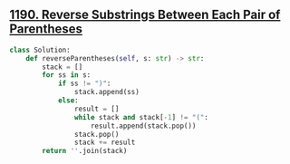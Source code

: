 ## [1190. Reverse Substrings Between Each Pair of Parentheses](https://leetcode.com/problems/reverse-substrings-between-each-pair-of-parentheses/)

```python
class Solution:
    def reverseParentheses(self, s: str) -> str:
        stack = []
        for ss in s:
            if ss != ")":
                stack.append(ss)
            else:
                result = []
                while stack and stack[-1] != "(":
                    result.append(stack.pop())
                stack.pop()
                stack += result
        return ''.join(stack)
```

